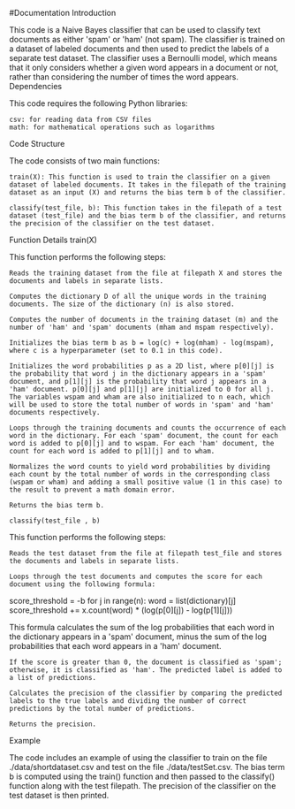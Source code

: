 #Documentation
Introduction

This code is a Naive Bayes classifier that can be used to classify text documents as either 'spam' or 'ham' (not spam). The classifier is trained on a dataset of labeled documents and then used to predict the labels of a separate test dataset. The classifier uses a Bernoulli model, which means that it only considers whether a given word appears in a document or not, rather than considering the number of times the word appears.
Dependencies

This code requires the following Python libraries:

    csv: for reading data from CSV files
    math: for mathematical operations such as logarithms

Code Structure

The code consists of two main functions:

    train(X): This function is used to train the classifier on a given dataset of labeled documents. It takes in the filepath of the training dataset as an input (X) and returns the bias term b of the classifier.

    classify(test_file, b): This function takes in the filepath of a test dataset (test_file) and the bias term b of the classifier, and returns the precision of the classifier on the test dataset.

Function Details
train(X)

This function performs the following steps:

    Reads the training dataset from the file at filepath X and stores the documents and labels in separate lists.

    Computes the dictionary D of all the unique words in the training documents. The size of the dictionary (n) is also stored.

    Computes the number of documents in the training dataset (m) and the number of 'ham' and 'spam' documents (mham and mspam respectively).

    Initializes the bias term b as b = log(c) + log(mham) - log(mspam), where c is a hyperparameter (set to 0.1 in this code).

    Initializes the word probabilities p as a 2D list, where p[0][j] is the probability that word j in the dictionary appears in a 'spam' document, and p[1][j] is the probability that word j appears in a 'ham' document. p[0][j] and p[1][j] are initialized to 0 for all j. The variables wspam and wham are also initialized to n each, which will be used to store the total number of words in 'spam' and 'ham' documents respectively.

    Loops through the training documents and counts the occurrence of each word in the dictionary. For each 'spam' document, the count for each word is added to p[0][j] and to wspam. For each 'ham' document, the count for each word is added to p[1][j] and to wham.

    Normalizes the word counts to yield word probabilities by dividing each count by the total number of words in the corresponding class (wspam or wham) and adding a small positive value (1 in this case) to the result to prevent a math domain error.

    Returns the bias term b.

`classify(test_file , b)`

This function performs the following steps:

    Reads the test dataset from the file at filepath test_file and stores the documents and labels in separate lists.

    Loops through the test documents and computes the score for each document using the following formula:

score_threshold = -b
for j in range(n):
  word = list(dictionary)[j]
  score_threshold += x.count(word) * (log(p[0][j]) - log(p[1][j]))

This formula calculates the sum of the log probabilities that each word in the dictionary appears in a 'spam' document, minus the sum of the log probabilities that each word appears in a 'ham' document.

    If the score is greater than 0, the document is classified as 'spam'; otherwise, it is classified as 'ham'. The predicted label is added to a list of predictions.

    Calculates the precision of the classifier by comparing the predicted labels to the true labels and dividing the number of correct predictions by the total number of predictions.

    Returns the precision.

Example

The code includes an example of using the classifier to train on the file ./data/shortdataset.csv and test on the file ./data/testSet.csv. The bias term b is computed using the train() function and then passed to the classify() function along with the test filepath. The precision of the classifier on the test dataset is then printed.

